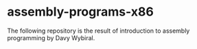 # assembly-programs-x86
The following repository is the result of introduction to assembly programming by Davy Wybiral.
